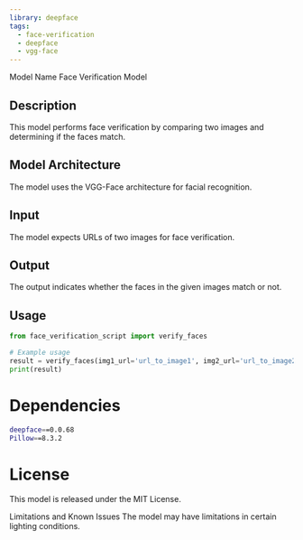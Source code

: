 ```yaml
---
library: deepface
tags:
  - face-verification
  - deepface
  - vgg-face
---
```


 Model Name
Face Verification Model

## Description
This model performs face verification by comparing two images and determining if the faces match.

## Model Architecture
The model uses the VGG-Face architecture for facial recognition.

## Input
The model expects URLs of two images for face verification.

## Output
The output indicates whether the faces in the given images match or not.

## Usage
```python
from face_verification_script import verify_faces

# Example usage
result = verify_faces(img1_url='url_to_image1', img2_url='url_to_image2')
print(result)
```

# Dependencies
```bash
deepface==0.0.68
Pillow==8.3.2
```
# License
This model is released under the MIT License.

Limitations and Known Issues
The model may have limitations in certain lighting conditions.
